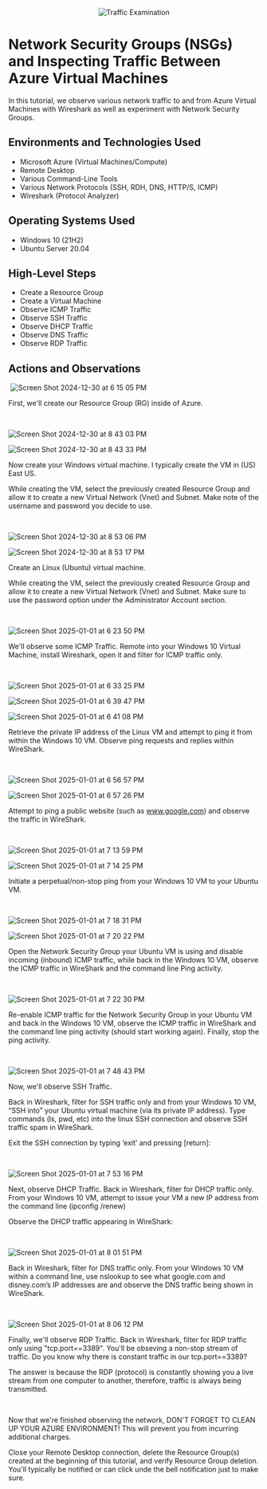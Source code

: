 <p align="center">
<img src="https://i.imgur.com/Ua7udoS.png" alt="Traffic Examination"/>
</p>

<h1>Network Security Groups (NSGs) and Inspecting Traffic Between Azure Virtual Machines</h1>
In this tutorial, we observe various network traffic to and from Azure Virtual Machines with Wireshark as well as experiment with Network Security Groups. <br />



<h2>Environments and Technologies Used</h2>

- Microsoft Azure (Virtual Machines/Compute)
- Remote Desktop
- Various Command-Line Tools
- Various Network Protocols (SSH, RDH, DNS, HTTP/S, ICMP)
- Wireshark (Protocol Analyzer)

<h2>Operating Systems Used </h2>

- Windows 10 (21H2)
- Ubuntu Server 20.04

<h2>High-Level Steps</h2>

- Create a Resource Group
- Create a Virtual Machine
- Observe ICMP Traffic
- Observe SSH Traffic
- Observe DHCP Traffic
- Observe DNS Traffic
- Observe RDP Traffic

<h2>Actions and Observations</h2>

 ![Screen Shot 2024-12-30 at 6 15 05 PM](https://github.com/user-attachments/assets/9d03e2a9-a8a7-4d88-968b-f2b0c247aa04)

First, we'll create our Resource Group (RG) inside of Azure.
</p>
<br />

![Screen Shot 2024-12-30 at 8 43 03 PM](https://github.com/user-attachments/assets/b5c6d2b7-3bdb-4140-9ae9-8d5b4cc9a66f)

![Screen Shot 2024-12-30 at 8 43 33 PM](https://github.com/user-attachments/assets/757a0526-c13d-4a36-a0a2-9f7f4b4cd277)

Now create your Windows virtual machine. I typically create the VM in (US) East US.

While creating the VM, select the previously created Resource Group and allow it to create a new Virtual Network (Vnet) and Subnet. Make note of the username and password you decide to use.
</p>
<br />

![Screen Shot 2024-12-30 at 8 53 06 PM](https://github.com/user-attachments/assets/4ecc6aff-dbb6-4ad9-a73b-d3d9a49b4f3c)

![Screen Shot 2024-12-30 at 8 53 17 PM](https://github.com/user-attachments/assets/3f92e48c-21a6-47ab-9b78-f386a412d91b)

Create an Linux (Ubuntu) virtual machine.

While creating the VM, select the previously created Resource Group and allow it to create a new Virtual Network (Vnet) and Subnet. Make sure to use the password option under the Administrator Account section.
</p>
<br />

![Screen Shot 2025-01-01 at 6 23 50 PM](https://github.com/user-attachments/assets/ce11c1cd-3f04-4e88-9f4c-c90ab465d3e2)

We'll observe some ICMP Traffic. Remote into your Windows 10 Virtual Machine, install Wireshark, open it and filter for ICMP traffic only.
</p>
<br />

![Screen Shot 2025-01-01 at 6 33 25 PM](https://github.com/user-attachments/assets/2b22e680-5d4c-4fa3-9c2d-d644fe759ea7)

![Screen Shot 2025-01-01 at 6 39 47 PM](https://github.com/user-attachments/assets/ffb6599e-e38f-4ab6-9a5a-9dfca2e6d4ae)

![Screen Shot 2025-01-01 at 6 41 08 PM](https://github.com/user-attachments/assets/8208efac-5312-4705-bdfc-ca840ecfa540)

Retrieve the private IP address of the Linux VM and attempt to ping it from within the Windows 10 VM. Observe ping requests and replies within WireShark.
</p>
<br />

![Screen Shot 2025-01-01 at 6 56 57 PM](https://github.com/user-attachments/assets/3e499bc0-c003-4485-831c-c43a382749f5)

![Screen Shot 2025-01-01 at 6 57 26 PM](https://github.com/user-attachments/assets/ab41861d-b2d1-4ad9-a2a0-686c212ff47e)

Attempt to ping a public website (such as www.google.com) and observe the traffic in WireShark.
</p>
<br />

![Screen Shot 2025-01-01 at 7 13 59 PM](https://github.com/user-attachments/assets/ab6d3c1f-74b7-4850-979a-b16ac4c76766)

![Screen Shot 2025-01-01 at 7 14 25 PM](https://github.com/user-attachments/assets/2d763293-2230-462c-a399-efd279dc54b1)

Initiate a perpetual/non-stop ping from your Windows 10 VM to your Ubuntu VM.
</p>
<br />

![Screen Shot 2025-01-01 at 7 18 31 PM](https://github.com/user-attachments/assets/d859727f-0104-4426-ab58-3ced66cb798b)

![Screen Shot 2025-01-01 at 7 20 22 PM](https://github.com/user-attachments/assets/9593ac26-1318-4fed-92f1-8e5ff0b8629b)

Open the Network Security Group your Ubuntu VM is using and disable incoming (inbound) ICMP traffic, while back in the Windows 10 VM, observe the ICMP traffic in WireShark and the command line Ping activity.
</p>
<br />

![Screen Shot 2025-01-01 at 7 22 30 PM](https://github.com/user-attachments/assets/c6a91c2c-e405-42f8-948d-77ed1b0a29ad)

Re-enable ICMP traffic for the Network Security Group in your Ubuntu VM and back in the Windows 10 VM, observe the ICMP traffic in WireShark and the command line ping activity (should start working again). Finally, stop the ping activity.
</p>
<br />

![Screen Shot 2025-01-01 at 7 48 43 PM](https://github.com/user-attachments/assets/609a76b1-a161-4cef-a75e-cf210c63a981)

Now, we'll observe SSH Traffic.
  
Back in Wireshark, filter for SSH traffic only and from your Windows 10 VM, “SSH into” your Ubuntu virtual machine (via its private IP address). Type commands (ls, pwd, etc) into the linux SSH connection and observe SSH traffic spam in WireShark.

Exit the SSH connection by typing ‘exit’ and pressing [return]:
</p>
<br />

![Screen Shot 2025-01-01 at 7 53 16 PM](https://github.com/user-attachments/assets/54e05f86-f248-4ce9-8a9a-711d4e437bb6)

Next, observe DHCP Traffic. Back in Wireshark, filter for DHCP traffic only. From your Windows 10 VM, attempt to issue your VM a new IP address from the command line (ipconfig /renew)

Observe the DHCP traffic appearing in WireShark:
</p>
<br />

![Screen Shot 2025-01-01 at 8 01 51 PM](https://github.com/user-attachments/assets/08e2a872-24b0-4b0f-a18d-07826dbe8e97)

Back in Wireshark, filter for DNS traffic only. From your Windows 10 VM within a command line, use nslookup to see what google.com and disney.com’s IP addresses are and observe the DNS traffic being shown in WireShark.
</p>
<br />

![Screen Shot 2025-01-01 at 8 06 12 PM](https://github.com/user-attachments/assets/9adc3336-d8d4-4f61-af25-e9e503297014)

Finally, we'll observe RDP Traffic. Back in Wireshark, filter for RDP traffic only using "tcp.port==3389". You'll be obseving a non-stop stream of traffic. Do you know why there is constant traffic in our tcp.port==3389?

The answer is because the RDP (protocol) is constantly showing you a live stream from one computer to another, therefore, traffic is always being transmitted.
</p>
<br />

Now that we're finished observing the network, DON'T FORGET TO CLEAN UP YOUR AZURE ENVIRONMENT! This will prevent you from incurring additional charges.

Close your Remote Desktop connection, delete the Resource Group(s) created at the beginning of this tutorial, and verify Resource Group deletion. You'll typically be notified or can click unde the bell notification just to make sure.
